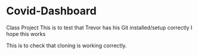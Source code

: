 # Covid-Dashboard
Class Project
This is to test that Trevor has his Git installed/setup correctly
I hope this works

This is to check that cloning is working correctly.
